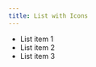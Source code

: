 ```yaml
---
title: List with Icons
---
```


<div class="stage">
    <ul>
        <li class="icon-1">List item 1</li>
        <li class="icon-2">List item 2</li>
        <li class="icon-3">List item 3</li>
    </ul>
</div>